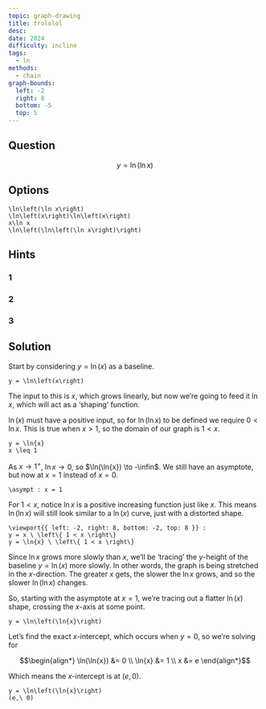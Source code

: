 ```yaml
---
topic: graph-drawing
title: trololol
desc: 
date: 2024
difficulty: incline
tags:
  - ln
methods:
  - chain
graph-bounds:
  left: -2
  right: 8
  bottom: -5
  top: 5
---
```



## Question
```math
y = \ln\left(\ln x\right)
```


## Options
```desmos
\ln\left(\ln x\right)
\ln\left(x\right)\ln\left(x\right)
x\ln x
\ln\left(\ln\left(\ln x\right)\right)
```


## Hints

### 1

### 2

### 3


## Solution

Start by considering $y = \ln(x)$ as a baseline.

```desmos
y = \ln\left(x\right)
```

The input to this is $x$, which grows linearly, but now we’re going to feed it $\ln{x}$, which will act as a ‘shaping’ function.

$\ln(x)$ must have a positive input, so for $\ln(\ln{x})$ to be defined we require $0 < \ln{x}$. This is true when $x > 1$, so the domain of our graph is $1 < x$.

```desmos
y = \ln{x}
x \leq 1
```

As $x \to 1^{+}$, $\ln{x} \to 0$, so $\ln(\ln{x}) \to -\infin$. We still have an asymptote, but now at $x = 1$ instead of $x = 0$.

```desmos
\asympt : x = 1
```

For $1 < x$, notice $\ln{x}$ is a positive increasing function just like $x$. This means $\ln(\ln{x})$ will still look similar to a $\ln(x)$ curve, just with a distorted shape.

```desmos
\viewport{{ left: -2, right: 8, bottom: -2, top: 8 }} :
y = x \ \left\{ 1 < x \right\}
y = \ln{x} \ \left\{ 1 < x \right\}
```

Since $\ln{x}$ grows more slowly than $x$, we’ll be ‘tracing’ the $y$-height of the baseline $y = \ln(x)$ more slowly. In other words, the graph is being stretched in the $x$-direction. The greater $x$ gets, the slower the $\ln{x}$ grows, and so the slower $\ln(\ln{x})$ changes.

So, starting with the asymptote at $x = 1$, we’re tracing out a flatter $\ln(x)$ shape, crossing the $x$-axis at some point.

```desmos
y = \ln\left(\ln{x}\right)
```

Let’s find the exact $x$-intercept, which occurs when $y = 0$, so we’re solving for


```math
\begin{align*}
  \ln(\ln{x}) &= 0
  \\ \ln{x} &= 1
  \\ x &= e
\end{align*}
```

Which means the $x$-intercept is at $(e,\,0)$.

```desmos
y = \ln\left(\ln{x}\right)
(e,\ 0)
```
